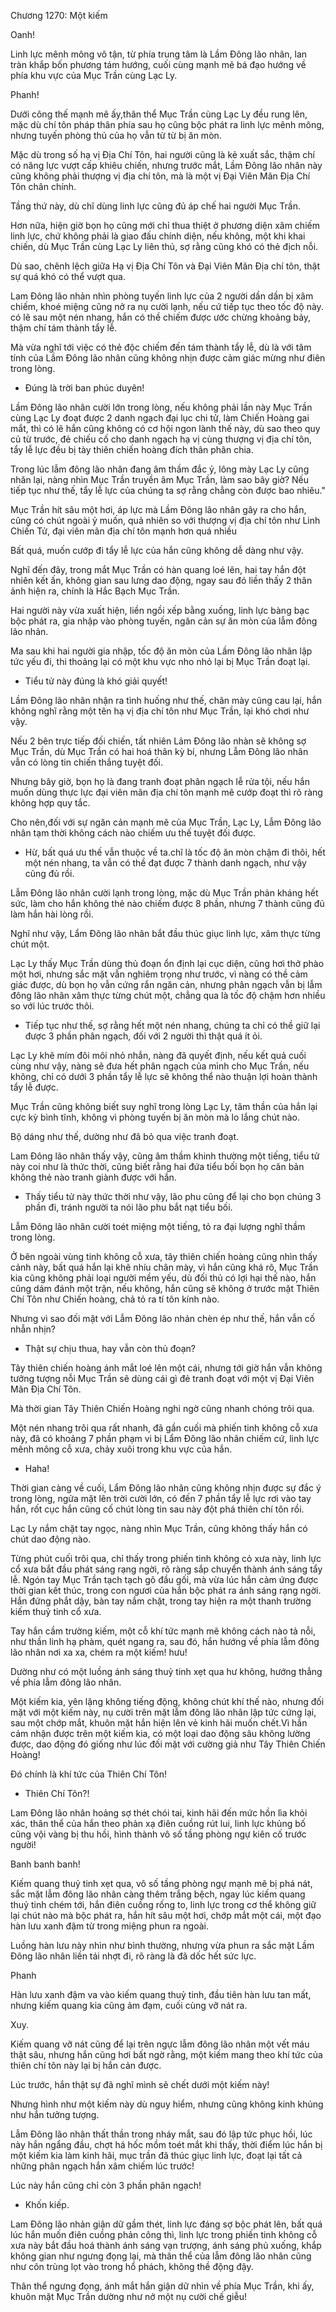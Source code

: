 




Chương 1270: Một kiếm


Oanh!

Linh lực mênh mông vô tận, từ phía trung tâm là Lầm Đông lão nhân, lan tràn khắp bốn phương tám hướng, cuối cùng mạnh mẽ bá đạo hướng về phía khu vực của Mục Trần cùng Lạc Ly.

Phanh!

Dưới công thế mạnh mẽ ấy,thân thể Mục Trần cùng Lạc Ly đều rung lên, mặc dù chí tôn pháp thân phía sau họ cũng bộc phát ra linh lực mênh mông, nhưng tuyến phòng thủ của họ vẫn từ từ bị ăn mòn.

Mặc dù trong số hạ vị Địa Chí Tôn, hai người cũng là kẻ xuất sắc, thậm chí có năng lực vượt cấp khiêu chiến, nhưng trước mắt, Lầm Đông lão nhân này cũng không phải thượng vị địa chí tôn, mà là một vị Đại Viên Mãn Địa Chí Tôn chân chính.

Tầng thứ này, dù chĩ dùng linh lực cũng đủ áp chế hai người Mục Trần.

Hơn nữa, hiện giờ bọn họ cũng mới chỉ thua thiệt ở phương diện xâm chiếm linh lực, chứ không phải là giao đấu chính diện, nếu không, một khi khai chiến, dù Mục Trần cùng Lạc Ly liên thủ, sợ rằng cũng khó có thẻ địch nỗi.

Dù sao, chênh lệch giữa Hạ vị Địa Chí Tôn và Đại Viên Mãn Địa chí tôn, thật sự quá khó có thể vượt qua.

Lam Đông lão nhản nhìn phòng tuyến linh lực của 2 người dần dần bị xâm chiếm, khoé miệng cũng nở ra nụ cười lạnh, nếu cứ tiếp tục theo tốc độ này. có lẽ sau một nén nhang, hắn có thề chiếm được ước chừng khoảng bảy, thậm chí tám thành tẩy lễ.

Mà vừa nghĩ tới việc có thẻ độc chiếm đến tám thành tẩy lễ, dù là với tâm tính của Lầm Đông lão nhân cũng không nhịn được cảm giác mừng như điên trong lòng.

- Đúng là trời ban phúc duyên!

Lầm Đông lão nhân cười lớn trong lòng, nếu không phải lần này Mục Trần cùng Lạc Ly đoạt được 2 danh ngạch đại lục chi tử, làm Chiến Hoàng gai mắt, thì có lẽ hắn cũng không có cơ hội ngon lành thế này, dù sao theo quy củ từ trước, đẻ chiếu cố cho danh ngạch hạ vị cùng thượng vị địa chí tôn, tẩy lễ lực đều bị tày thiên chiến hoàng đích thân phân chia.

Trong lúc lẫm đông lão nhân đang âm thầm đắc ỷ, lông mày Lạc Ly cũng nhăn lại, nàng nhìn Mục Trần truyền âm Mục Trần, làm sao bây giờ? Nếu tiếp tục như thế, tẩy lễ lực của chúng ta sợ rằng chẳng còn được bao nhiêu."

Mục Trần hít sâu một hơi, áp lực mà Lầm Đông lão nhân gây ra cho hắn, cũng có chút ngoài ỷ muốn, quả nhiên so với thượng vị địa chí tôn như Linh Chiến Tử, đại viên mãn địa chí tôn mạnh hơn quá nhiều

Bất quá, muốn cướp đi tẩy lễ lực của hắn cũng không dễ dàng như vậy.

Nghĩ đến đây, trong mắt Mục Trần có hàn quang loé lên, hai tay hắn đột nhiên kết ấn, không gian sau lưng dao động, ngay sau đó liền thấy 2 thân ảnh hiện ra, chính là Hắc Bạch Mục Trần.

Hai người này vừa xuất hiện, liền ngồi xếp bằng xuống, linh lực bàng bạc bộc phát ra, gia nhập vào phòng tuyến, ngăn cản sự ăn mòn của lẫm đông lão nhản.

Ma sau khi hai người gia nhập, tốc độ ăn mòn của Lầm Đông lão nhân lập tức yếu đi, thi thoảng lại có một khu vực nho nhỏ lại bị Mục Trần đoạt lại.

- Tiểu tử này đúng là khó giải quyết!

Lầm Đông lão nhân nhận ra tình huống như thế, chân mày cũng cau lại, hắn không nghĩ rằng một tên hạ vị địa chí tôn như Mục Trần, lại khó chơi như vậy.

Nếu 2 bên trực tiếp đối chiến, tất nhiên Lảm Đông lão nhàn sẽ không sợ Mục Trần, dù Mục Trần có hai hoá thân kỳ bí, nhưng Lẫm Đông lão nhân vẫn có lòng tin chiến thắng tuyệt đối.

Nhưng bây giờ, bọn họ là đang tranh đoạt phân ngạch lễ rửa tội, nếu hắn muốn dùng thực lực đại viên mãn địa chí tôn mạnh mẽ cướp đoạt thì rõ ràng không hợp quy tắc.

Cho nên,đối với sự ngăn cản mạnh mẽ của Mục Trần, Lạc Ly, Lẫm Đông lão nhân tạm thời không cách nào chiếm ưu thế tuyệt đối được.

- Hừ, bất quá ưu thế vẫn thuộc về ta.chĩ là tốc độ ăn mòn chậm đi thôi, hết một nén nhang, ta vẫn có thề đạt được 7 thành danh ngạch, như vậy cũng đủ rồi.

Lẫm Đông lão nhân cười lạnh trong lòng, mặc dù Mục Trần phản kháng hết sức, làm cho hắn không thẻ nào chiếm được 8 phần, nhưng 7 thành cũng đủ làm hắn hài lòng rồi.

Nghĩ như vậy, Lẩm Đông lão nhân bắt đầu thúc giục linh lực, xâm thực từng chút một.

Lạc Ly thấy Mục Trần dùng thủ đoạn ổn định lại cục diện, cũng hơi thở phào một hơi, nhưng sắc mặt vẫn nghiêm trọng như trước, vì nàng có thề cảm giác được, dù bọn họ vẫn cứng rắn ngăn cản, nhưng phân ngạch vẫn bị lẫm đông lão nhân xâm thực từng chút một, chẳng qua là tốc độ chậm hơn nhiều so với lúc trước thôi.

- Tiếp tục như thế, sợ rằng hết một nén nhang, chúng ta chỉ có thề giữ lại được 3 phần phân ngạch, đối với 2 người thì thật quá ít ỏi.

Lạc Ly khẽ mím đôi môi nhỏ nhắn, nàng đã quyết định, nếu kết quả cuối cùng như vậy, nàng sẽ đưa hết phân ngạch của mình cho Mục Trần, nếu không, chỉ có dưới 3 phần tẩy lễ lực sẽ không thể nào thuận lợi hoàn thành tẩy lễ được.

Mục Trần cũng không biết suy nghĩ trong lòng Lạc Ly, tâm thần của hắn lại cực kỳ bình tĩnh, không vì phòng tuyến bị ăn mòn mà lo lắng chút nào.

Bộ dáng như thế, dường như đã bỏ qua việc tranh đoạt.

Lam Đông lão nhân thấy vậy, cũng âm thầm khinh thường một tiếng, tiểu tử này coi như là thức thời, cũng biết rằng hai đứa tiểu bối bọn họ căn bản không thẻ nào tranh giành được với hắn.

- Thấy tiểu tử này thức thời như vậy, lão phu cũng để lại cho bọn chúng 3 phần đi, tránh người ta nói lão phu bắt nạt tiểu bối.

Lẫm Đông lão nhân cười toét miệng một tiếng, tỏ ra đại lượng nghĩ thầm trong lòng.

Ở bên ngoài vùng tinh không cỗ xưa, tây thiên chiến hoàng cũng nhìn thấy cảnh này, bất quá hắn lại khẽ nhíu chân mày, vì hắn cũng khá rõ, Mục Trần kia cũng không phải loại người mềm yếu, dù đối thủ có lợi hại thế nào, hắn cũng dám đánh một trận, nếu không, hắn cũng sẽ không ở trước mặt Thiên Chí Tôn như Chiến hoàng, chả tỏ ra tí tôn kính nào.

Nhưng vì sao đối mặt với Lẫm Đông lão nhản chèn ép như thế, hắn vẫn cố nhẫn nhịn?

- Thật sự chịu thua, hay vẫn còn thủ đoạn?

Tây thiên chiến hoàng ánh mắt loé lên một cái, nhưng tới giờ hắn vẫn không tưởng tượng nỗi Mục Trần sẽ dùng cái gì đẻ tranh đoạt với một vị Đại Viên Mãn Địa Chí Tôn.

Mà thời gian Tây Thiên Chiến Hoàng nghi ngờ cũng nhanh chóng trôi qua.

Một nén nhang trôi qua rất nhanh, đã gần cuối mà phiến tinh không cỗ xưa này, đã có khoảng 7 phần phạm vi bị Lẩm Đông lão nhãn chiếm cứ, linh lực mênh mông cỗ xưa, chảy xuôi trong khu vực của hắn.

- Haha!

Thời gian càng về cuối, Lẩm Đông lão nhân cũng không nhịn được sự đắc ý trong lòng, ngửa mặt lên trời cười lớn, có đến 7 phần tẩy lễ lực rơi vào tay hắn, rốt cục hắn cũng cố chút lòng tin sau này đột phá thiên chí tôn rồi.

Lạc Ly nắm chặt tay ngọc, nàng nhìn Mục Trần, cũng không thấy hắn có chút dao động nào.

Từng phút cuối trôi qua, chỉ thấy trong phiến tinh không cỏ xưa này, linh lực cổ xưa bắt đầu phát sáng rạng ngời, rõ ràng sắp chuyển thành ánh sáng tẩy lễ. Ngón tay Mục Trần tạch tạch gõ đầu gối, mà vừa lúc hắn cảm ứng được thời gian kết thúc, trong con ngươi của hắn bộc phát ra ánh sáng rạng ngời. Hắn đứng phắt dậy, bàn tay nắm chặt, trong tay hiện ra một thanh trường kiếm thuỷ tinh cổ xưa.

Tay hắn cầm trường kiếm, một cỗ khí tức mạnh mẽ không cách nào tả nỗi, như thần linh hạ phàm, quét ngang ra, sau đó, hắn hướng về phía lẫm đông lão nhân nơi xa xa, chém ra một kiếm! hưu!

Dường như có một luồng ánh sáng thuỷ tinh xẹt qua hư không, hướng thẳng về phía lẫm đông lão nhân.

Một kiếm kia, yên lặng không tiếng động, không chút khí thế nào, nhưng đối mặt với một kiếm này, nụ cười trên mặt lẫm đông lão nhân lập tức cứng lại, sau một chớp mắt, khuôn mặt hắn hiện lên vẻ kinh hãi muốn chết.Vì hắn cảm nhận được trên một kiếm kia, có một loại dao động sâu không lường được, dao động đó giống như lúc đối mặt với cường giả như Tây Thiên Chiến Hoàng!

Đó chính là khí tức của Thiên Chí Tôn!

- Thiên Chí Tôn?!

Lam Đông lão nhân hoảng sợ thét chói tai, kinh hãi đến mức hồn lìa khỏi xác, thân thể của hắn theo phản xạ điên cuồng rút lui, linh lực khủng bố cũng vội vàng bị thu hồi, hình thành vô số tầng phòng ngự kiên cố trước người!

Banh banh banh!

Kiếm quang thuỷ tinh xẹt qua, vô số tầng phòng ngự mạnh mẽ bị phá nát, sắc mặt lẫm đông lão nhân càng thêm trắng bệch, ngay lúc kiếm quang thuỷ tinh chém tới, hắn điên cuồng rống to, linh lực trong cơ thể không giữ lại chút nào mà bộc phát ra, hắn hít sâu một hơi, chớp mắt một cái, một đạo hàn lưu xanh đậm từ trong miệng phun ra ngoài.

Luồng hàn lưu này nhìn như bình thường, nhưng vừa phun ra sắc mặt Lầm Đông lão nhân liền tái nhợt đi, rõ ràng là đã dốc hết sức lực.

Phanh

Hàn lưu xanh đậm va vào kiếm quang thuỷ tinh, đầu tiên hàn lưu tan mất, nhưng kiếm quang kia cũng ảm đạm, cuối cùng vỡ nát ra.

Xuy.

Kiếm quang vỡ nát cũng để lại trên ngực lẫm đông lão nhân một vết máu thật sâu, nhưng hắn cũng hơi bất ngờ rằng, một kiếm mang theo khí tức của thiên chí tôn này lại bị hắn cản được.

Lúc trước, hắn thật sự đã nghĩ mình sẽ chết dưới một kiếm này!

Nhưng hình như một kiếm này dù nguy hiểm, nhưng cũng không kinh khủng như hắn tưởng tượng.

Lẫm Đông lão nhân thất thần trong nháy mắt, sau đó lập tức phục hồi, lúc này hắn ngẩng đầu, chợt há hốc mồm toét mắt khi thấy, thời điểm lúc hắn bị một kiếm kia làm kinh hãi, mục trần đã thúc giục linh lực, đoạt lại tất cả những phân ngạch hắn xâm chiếm lúc trước!

Lúc này hắn cũng chỉ còn 3 phần phân ngạch!

- Khốn kiếp.

Lam Đông lão nhản giận dữ gầm thét, linh lực đáng sợ bộc phát lên, bất quá lúc hắn muốn điên cuồng phản công thì, linh lực trong phiến tinh không cỗ xưa này bắt đầu hoá thành ánh sáng vạn trượng, ánh sáng phủ xuống, khắp không gian như ngưng đọng lại, mà thân thể của lẫm đông lão nhân cũng như côn trùng lọt vào trong hổ phách, không thề động đậy.

Thân thể ngưng đọng, ánh mắt hắn giận dữ nhìn về phía Mục Trần, khi ấy, khuôn mặt Mục Trần dường như nở một nụ cười chế giễu!




